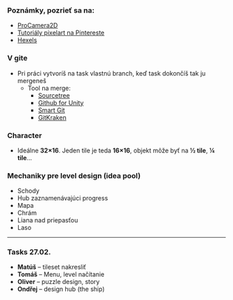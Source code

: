 ### Poznámky, pozrieť sa na:

* [ProCamera2D](http://www.procamera2d.com/)
* [Tutoriály pixelart na Pintereste](https://cz.pinterest.com/search/pins/?q=pixel%20art%20tutorial&rs=typed&term_meta[]=pixel%7Ctyped&term_meta[]=art%7Ctyped&term_meta[]=tutorial%7Ctyped)
* [Hexels](https://www.marmoset.co/hexels/)

### V gite 

* Pri práci vytvoríš na task vlastnú branch, keď task dokončíš tak ju mergeneš
    * Tool na merge:
	    * [Sourcetree](https://www.sourcetreeapp.com/)
	    * [Github for Unity](https://unity.github.com/)
	    * [Smart Git](https://www.syntevo.com/smartgit/)
		* [GitKraken](https://www.gitkraken.com/github-student-developer-pack)

### Character 

* Ideálne **32×16**. Jeden tile je teda **16×16**, objekt môže byť na **½ tile**, **¼ tile**…

### Mechaniky pre level design (idea pool)

* Schody
* Hub zaznamenávajúci progress
* Mapa
* Chrám
* Liana nad priepasťou
* Laso

---

### Tasks 27.02.

* **Matúš** – tileset nakresliť
* **Tomáš** – Menu, level načítanie
* **Oliver** – puzzle design, story
* **Ondřej** – design hub (the ship)